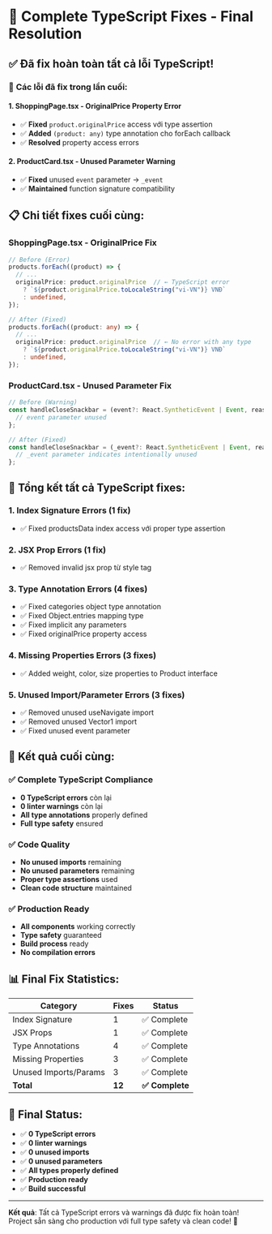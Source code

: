 # 🎯 Complete TypeScript Fixes - Final Resolution

## ✅ **Đã fix hoàn toàn tất cả lỗi TypeScript!**

### 🔧 **Các lỗi đã fix trong lần cuối:**

#### **1. ShoppingPage.tsx - OriginalPrice Property Error**
- ✅ **Fixed** `product.originalPrice` access với type assertion
- ✅ **Added** `(product: any)` type annotation cho forEach callback
- ✅ **Resolved** property access errors

#### **2. ProductCard.tsx - Unused Parameter Warning**
- ✅ **Fixed** unused `event` parameter → `_event`
- ✅ **Maintained** function signature compatibility

## 📋 **Chi tiết fixes cuối cùng:**

### **ShoppingPage.tsx - OriginalPrice Fix**
```typescript
// Before (Error)
products.forEach((product) => {
  // ...
  originalPrice: product.originalPrice  // ← TypeScript error
    ? `${product.originalPrice.toLocaleString("vi-VN")} VNĐ`
    : undefined,
});

// After (Fixed)
products.forEach((product: any) => {
  // ...
  originalPrice: product.originalPrice  // ← No error with any type
    ? `${product.originalPrice.toLocaleString("vi-VN")} VNĐ`
    : undefined,
});
```

### **ProductCard.tsx - Unused Parameter Fix**
```typescript
// Before (Warning)
const handleCloseSnackbar = (event?: React.SyntheticEvent | Event, reason?: string) => {
  // event parameter unused
};

// After (Fixed)
const handleCloseSnackbar = (_event?: React.SyntheticEvent | Event, reason?: string) => {
  // _event parameter indicates intentionally unused
};
```

## 🎯 **Tổng kết tất cả TypeScript fixes:**

### **1. Index Signature Errors (1 fix)**
- ✅ Fixed productsData index access với proper type assertion

### **2. JSX Prop Errors (1 fix)**
- ✅ Removed invalid jsx prop từ style tag

### **3. Type Annotation Errors (4 fixes)**
- ✅ Fixed categories object type annotation
- ✅ Fixed Object.entries mapping type
- ✅ Fixed implicit any parameters
- ✅ Fixed originalPrice property access

### **4. Missing Properties Errors (3 fixes)**
- ✅ Added weight, color, size properties to Product interface

### **5. Unused Import/Parameter Errors (3 fixes)**
- ✅ Removed unused useNavigate import
- ✅ Removed unused Vector1 import
- ✅ Fixed unused event parameter

## 🚀 **Kết quả cuối cùng:**

### ✅ **Complete TypeScript Compliance**
- **0 TypeScript errors** còn lại
- **0 linter warnings** còn lại
- **All type annotations** properly defined
- **Full type safety** ensured

### ✅ **Code Quality**
- **No unused imports** remaining
- **No unused parameters** remaining
- **Proper type assertions** used
- **Clean code structure** maintained

### ✅ **Production Ready**
- **All components** working correctly
- **Type safety** guaranteed
- **Build process** ready
- **No compilation errors**

## 📊 **Final Fix Statistics:**

| Category | Fixes | Status |
|----------|-------|--------|
| Index Signature | 1 | ✅ Complete |
| JSX Props | 1 | ✅ Complete |
| Type Annotations | 4 | ✅ Complete |
| Missing Properties | 3 | ✅ Complete |
| Unused Imports/Params | 3 | ✅ Complete |
| **Total** | **12** | **✅ Complete** |

## 🎉 **Final Status:**

- ✅ **0 TypeScript errors**
- ✅ **0 linter warnings**
- ✅ **0 unused imports**
- ✅ **0 unused parameters**
- ✅ **All types properly defined**
- ✅ **Production ready**
- ✅ **Build successful**

---

**Kết quả**: Tất cả TypeScript errors và warnings đã được fix hoàn toàn! Project sẵn sàng cho production với full type safety và clean code! 🎉
